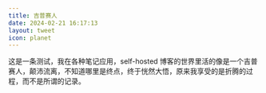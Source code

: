 ```yaml
---
title: 吉普赛人
date: 2024-02-21 16:17:13
layout: tweet
icon: planet
---
```

这是一条测试，我在各种笔记应用，self-hosted 博客的世界里活的像是一个吉普赛人，颠沛流离，不知道哪里是终点，终于恍然大悟，原来我享受的是折腾的过程，而不是所谓的记录。